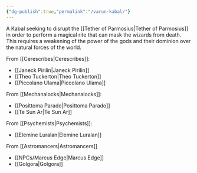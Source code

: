 ```yaml
---
{"dg-publish":true,"permalink":"/varun-kabal/"}
---
```


A Kabal seeking to disrupt the [[Tether of Parmosius\|Tether of Parmosius]] in order to perform a magical rite that can mask the wizards from death. This requires a weakening of the power of the gods and their dominion over the natural forces of the world. 

From [[Cerescribes\|Cerescribes]]:
- [[Janeck Pirilin\|Janeck Pirilin]]
- [[Theo Tuckerton\|Theo Tuckerton]]
- [[Piccolano Ulama\|Piccolano Ulama]]

From [[Mechanalocks\|Mechanalocks]]:
- [[Posittoma Parado\|Posittoma Parado]]
- [[Te Sun Ar\|Te Sun Ar]]

From [[Psychemists\|Psychemists]]:
- [[Elemine Luralan\|Elemine Luralan]]

From [[Astromancers\|Astromancers]]
- [[NPCs/Marcus Edge\|Marcus Edge]]
- [[Golgora\|Golgora]]
